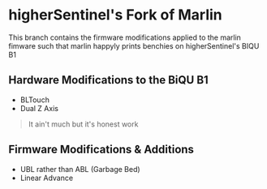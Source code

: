 # higherSentinel's Fork of Marlin

This branch contains the firmware modifications applied to the marlin fimware such that marlin happyly prints benchies on higherSentinel's BIQU B1

## Hardware Modifications to the BiQU B1
- BLTouch
- Dual Z Axis

> It ain't much but it's honest work

## Firmware Modifications & Additions 
- UBL rather than ABL (Garbage Bed)
- Linear Advance